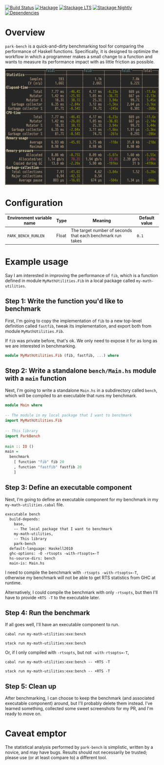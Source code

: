 [![Build Status](https://github.com/awkward-squad/park-bench/workflows/Haskell-CI/badge.svg)](https://github.com/awkward-squad/park-bench/actions?query=workflow%3AHaskell-CI) [![Hackage](https://img.shields.io/hackage/v/park-bench.svg?label=park-bench&logo=haskell)](https://hackage.haskell.org/package/park-bench) [![Stackage LTS](https://stackage.org/package/park-bench/badge/lts)](https://www.stackage.org/lts/package/park-bench) [![Stackage Nightly](https://stackage.org/package/park-bench/badge/nightly)](https://www.stackage.org/nightly/package/park-bench) [![Dependencies](https://img.shields.io/hackage-deps/v/park-bench)](https://packdeps.haskellers.com/reverse/park-bench)

# Overview

`park-bench` is a quick-and-dirty benchmarking tool for comparing the performance of Haskell functions. Specifically, it
is designed to optimize the workflow in which a programmer makes a small change to a function and wants to measure its
performance impact with as little friction as possible.

![Screenshot](https://github.com/awkward-squad/park-bench/blob/main/images/screenshot.png?raw=true)

# Configuration

| Environment variable name | Type | Meaning | Default value |
| --- | --- | --- | --- |
| `PARK_BENCH_RUNLEN` | Float | The target number of seconds that each benchmark run takes | `0.1` |

# Example usage

Say I am interested in improving the performance of `fib`, which is a function defined in module `MyMathUtilities.Fib`
in a local package called `my-math-utilities`.

## Step 1: Write the function you'd like to benchmark

First, I'm going to copy the implementation of `fib` to a new top-level definition called `fastfib`, tweak its
implementation, and export both from module `MyMathUtilities.Fib`.

If `fib` was private before, that's ok. We only need to expose it for as long as we are interested in benchmarking.

```haskell
module MyMathUtilities.Fib (fib, fastfib, ...) where
```

## Step 2: Write a standalone `bench/Main.hs` module with a `main` function

Next, I'm going to write a standalone `Main.hs` in a subdirectory called `bench`, which will be compiled to an
executable that runs my benchmark.

```haskell
module Main where

-- The module in my local package that I want to benchmark
import MyMathUtilities.Fib

-- This library
import ParkBench

main :: IO ()
main =
  benchmark
    [ function "fib" fib 20
    , function "fastfib" fastfib 20
    ]
```

## Step 3: Define an executable component

Next, I'm going to define an executable component for my benchmark in my `my-math-utilities.cabal` file.

```cabal
executable bench
  build-depends:
    base,
    -- The local package that I want to benchmark
    my-math-utilities,
    -- This library
    park-bench
  default-language: Haskell2010
  ghc-options: -O -rtsopts -with-rtsopts=-T
  hs-source-dirs: bench
  main-is: Main.hs
```

I need to compile the benchmark with `-rtsopts -with-rtsopts=-T`, otherwise my benchmark will not be able to get RTS
statistics from GHC at runtime.

Alternatively, I could compile the benchmark with only `-rtsopts`, but then I'll have to provide `+RTS -T` to the
executable later.

## Step 4: Run the benchmark

If all goes well, I'll have an executable component to run.

```
cabal run my-math-utilities:exe:bench
```
```
stack run my-math-utilities:exe:bench
```

Or, if I only compiled with `-rtsopts`, but not `-with-rtsopts=-T`,

```
cabal run my-math-utilities:exe:bench -- +RTS -T
```
```
stack run my-math-utilities:exe:bench -- +RTS -T
```

## Step 5: Clean up

After benchmarking, I can choose to keep the benchmark (and associated executable component) around, but I'll probably
delete them instead. I've learned something, collected some sweet screenshots for my PR, and I'm ready to move on.

# Caveat emptor

The statistical analysis performed by `park-bench` is simplistic, written by a novice, and may have bugs. Results should
not necessarily be trusted; please use (or at least compare to) a different tool.
